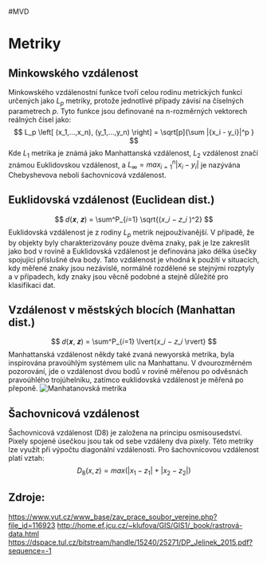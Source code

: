 #MVD 
# Metriky
## Minkowského vzdálenost
Minkowského vzdálenostní funkce tvoří celou rodinu metrických funkcí určených jako $L_p$ metriky, protože jednotlivé případy závisí na číselných parametrech $p$. Tyto funkce jsou definované na n-rozměrných vektorech reálných čísel jako:
$$
L_p \left[ (x_1,...,x_n), (y_1,...,y_n) \right] = 
\sqrt[p]{\sum |{x_i - y_i}|^p }
$$
Kde $L_1$ metrika je známá jako Manhattanská vzdálenost, $L_2$ vzdálenost značí známou Euklidovskou vzdálenost, a $L_{\infty} = max^{n}_{i=1} \left| x_i - y_i \right|$ je nazývána Chebyshevova neboli šachovnicová vzdálenost.

## Euklidovská vzdálenost (Euclidean dist.) 
$$
𝑑(𝒙, 𝒛) = \sum^P_{𝑖=1} \sqrt{(𝑥_𝑖 − 𝑧_𝑖 )^2}
$$
Euklidovská vzdálenost je z rodiny $L_p$ metrik nejpoužívanější. V případě, že by objekty byly charakterizovány pouze dvěma znaky, pak je lze zakreslit jako bod v rovině a Euklidovská vzdálenost je definována jako délka úsečky spojující příslušné dva body. Tato vzdálenost je vhodná k použití v situacích, kdy měřené znaky jsou nezávislé, normálně rozdělené se stejnými rozptyly a v případech, kdy znaky jsou věcně podobné a stejně důležité pro klasifikaci dat.

## Vzdálenost v městských blocích (Manhattan dist.) 
$$
𝑑(𝒙, 𝒛) = \sum^P_{𝑖=1} \lvert{𝑥_𝑖 − 𝑧_𝑖 \rvert}
$$
Manhattanská vzdálenost někdy také zvaná newyorská metrika, byla inspirována pravoúhlým systémem ulic na Manhattanu. V dvourozměrném pozorování, jde o vzdálenost dvou bodů v rovině měřenou po odvěsnách pravoúhlého trojúhelníku, zatímco euklidovská vzdálenost je měřená po přeponě.
![Manhatanovská metrika](http://home.ef.jcu.cz/~klufova/GIS/GIS1/_book/pictures/blokova_metrika.png)

## Šachovnicová vzdálenost
Šachovnicová vzdálenost (D8) je založena na principu osmisousedství. Pixely spojené úsečkou jsou tak od sebe vzdáleny dva pixely. Této metriky lze využít při výpočtu diagonální vzdálenosti. Pro šachovnicovou vzdálenost platí vztah:
$$
D_8(x,z) = max(|x_1-z_1| + |x_2-z_2|)
$$

## Zdroje:
https://www.vut.cz/www_base/zav_prace_soubor_verejne.php?file_id=116923
http://home.ef.jcu.cz/~klufova/GIS/GIS1/_book/rastrová-data.html
https://dspace.tul.cz/bitstream/handle/15240/25271/DP_Jelinek_2015.pdf?sequence=-1